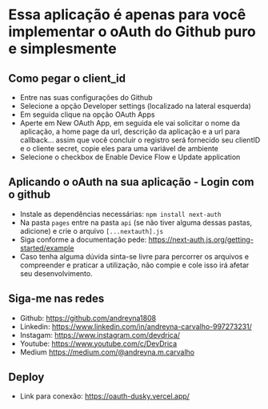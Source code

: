 # Essa aplicação é apenas para você implementar o oAuth do Github puro e simplesmente

## Como pegar o client_id

- Entre nas suas configurações do Github
- Selecione a opção Developer settings (localizado na lateral esquerda)
- Em seguida clique na opção OAuth Apps
- Aperte em New OAuth App, em seguida ele vai solicitar o nome da aplicação, a home page da url, descrição da aplicação e a url para callback...
assim que você concluir o registro será fornecido seu clientID e o cliente secret, copie eles para uma variável de ambiente
- Selecione o checkbox de Enable Device Flow e Update application

## Aplicando o oAuth na sua aplicação - Login com o github

- Instale as dependências necessárias: `npm install next-auth`
- Na pasta `pages` entre na pasta `api` (se não tiver alguma dessas pastas, adicione) e crie o arquivo `[...nextauth].js`
- Siga conforme a documentação pede: https://next-auth.js.org/getting-started/example
- Caso tenha alguma dúvida sinta-se livre para percorrer os arquivos e compreender e praticar a utilização, não compie e cole isso irá afetar seu desenvolvimento.

## Siga-me nas redes

- Github: https://github.com/andreyna1808
- Linkedin: https://www.linkedin.com/in/andreyna-carvalho-997273231/
- Instagam: https://www.instagram.com/devdrica/
- Youtube: https://www.youtube.com/c/DevDrica
- Medium https://medium.com/@andreyna.m.carvalho

## Deploy

- Link para conexão: https://oauth-dusky.vercel.app/
